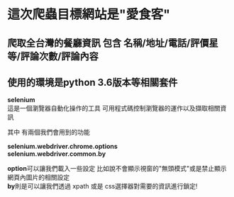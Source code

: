 # 這次爬蟲目標網站是"愛食客" 
## 爬取全台灣的餐廳資訊 包含 名稱/地址/電話/評價星等/評論次數/評論內容
## 使用的環境是python 3.6版本等相關套件

**selenium**  
這是一個瀏覽器自動化操作的工具 可用程式碼控制瀏覽器的運作以及擷取相關資訊  

其中 有兩個我們會用到的功能

**selenium.webdriver.chrome.options**  
**selenium.webdriver.common.by**  

**option**可以讓我們載入一些設定 比如說不會顯示視窗的"無頭模式"或是禁止顯示網頁內圖片的相關設定  
**by**則是可以讓我們透過 xpath 或是 css選擇器對需要的資訊進行鎖定!  
